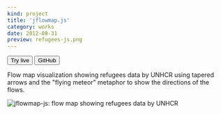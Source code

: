 ```yaml
---
kind: project
title: 'jflowmap.js'
category: works
date: 2012-08-31
preview: refugees-js.png
---
```


<button href="https://ilyabo.github.io/jflowmap.js/">Try live</button>
<button href="https://github.com/ilyabo/jflowmap.js" variant=outline>GitHub</button>

Flow map visualization showing refugees data by UNHCR using tapered arrows and
the "flying meteor" metaphor to show the directions of the flows.

![jflowmap-js: flow map showing refugees data by UNHCR](refugees-js.png)
